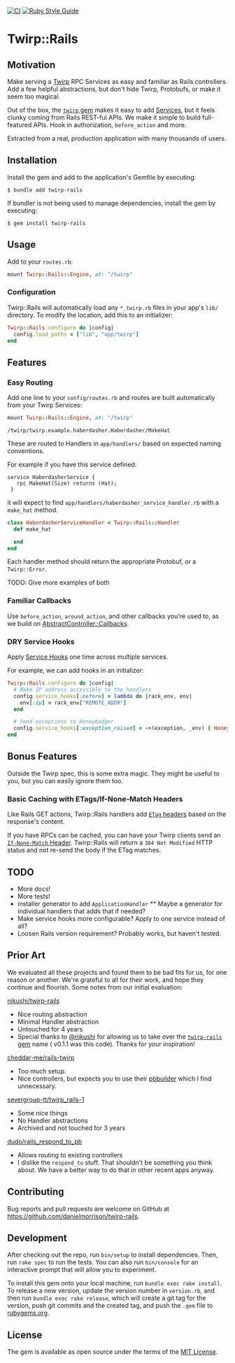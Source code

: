 [![CI](https://github.com/collectiveidea/twirp-rails/actions/workflows/ci.yml/badge.svg)](https://github.com/collectiveidea/twirp-rails/actions/workflows/ci.yml)
[![Ruby Style Guide](https://img.shields.io/badge/code_style-standard-brightgreen.svg)](https://github.com/testdouble/standard)

# Twirp::Rails

## Motivation

Make serving a [Twirp](https://twitchtv.github.io/twirp/) RPC Services as easy and familiar as Rails controllers. Add a few helpful abstractions, but don't hide Twirp, Protobufs, or make it seem too magical.

Out of the box, the [`twirp` gem](http://github.com/github/twirp-ruby) makes it easy to add [Services](https://github.com/github/twirp-ruby/wiki/Service-Handlers), but it feels clunky coming from Rails REST-ful APIs. We make it simple to build full-featured APIs. Hook in authorization, `before_action` and more.

Extracted from a real, production application with many thousands of users.

## Installation

Install the gem and add to the application's Gemfile by executing:

    $ bundle add twirp-rails

If bundler is not being used to manage dependencies, install the gem by executing:

    $ gem install twirp-rails

## Usage

Add to your `routes.rb`:

```ruby
mount Twirp::Rails::Engine, at: "/twirp"
```

### Configuration

Twirp::Rails will automatically load any `*_twirp.rb` files in your app's `lib/` directory. To modify the location, add this to an initializer: 

```ruby 
Twirp::Rails.configure do |config|
  config.load_paths = ["lib", "app/twirp"]
end
```

## Features

### Easy Routing

Add one line to your `config/routes.rb` and routes are built automatically from your Twirp Services:

```ruby
mount Twirp::Rails::Engine, at: "/twirp"
```

`/twirp/twirp.example.haberdasher.Haberdasher/MakeHat`

These are routed to Handlers in `app/handlers/` based on expected naming conventions.

For example if you have this service defined: 

```
service HaberdasherService {
   rpc MakeHat(Size) returns (Hat);
 }
```

it will expect to find `app/handlers/haberdasher_service_handler.rb` with a `make_hat` method. 

```ruby
class HaberdasherServiceHandler < Twirp::Rails::Handler
  def make_hat

  end
end
```

Each handler method should return the appropriate Protobuf, or a `Twirp::Error`.

TODO: Give more examples of both

### Familiar Callbacks

Use `before_action`, `around_action`, and other callbacks you're used to, as we build on [AbstractController::Callbacks](https://api.rubyonrails.org/classes/AbstractController/Callbacks.html).

### DRY Service Hooks

Apply [Service Hooks](https://github.com/twitchtv/twirp-ruby/wiki/Service-Hooks) one time across multiple services.

For example, we can add hooks in an initializer: 

```ruby
Twirp::Rails.configure do |config|
  # Make IP address accessible to the handlers
  config.service_hooks[:before] = lambda do |rack_env, env|
    env[:ip] = rack_env["REMOTE_ADDR"]
  end

  # Send exceptions to Honeybadger
  config.service_hooks[:exception_raised] = ->(exception, _env) { Honeybadger.notify(exception) }
end
```

## Bonus Features

Outside the Twirp spec, this is some extra magic. They might be useful to you, but you can easily ignore them too.   

### Basic Caching with ETags/If-None-Match Headers

Like Rails GET actions, Twirp::Rails handlers add [`ETag` headers](https://developer.mozilla.org/en-US/docs/Web/HTTP/Headers/ETag) based on the response's content. 

If you have RPCs can be cached, you can have your Twirp clients send an [`If-None-Match` Header](https://developer.mozilla.org/en-US/docs/Web/HTTP/Headers/If-None-Match). Twirp::Rails will return a `304 Not Modified` HTTP status and not re-send the body if the ETag matches. 


## TODO

* More docs!
* More tests!
* installer generator to add `ApplicationHandler`
** Maybe a generator for individual handlers that adds that if needed?
* Make service hooks more configurable? Apply to one service instead of all?
* Loosen Rails version requirement? Probably works, but haven't tested. 

## Prior Art

We evaluated all these projects and found them to be bad fits for us, for one reason or another. We're grateful to all for their work, and hope they continue and flourish. Some notes from our initial evaluation:

[nikushi/twirp-rails](https://github.com/nikushi/twirp-rails)

* Nice routing abstraction
* Minimal Handler abstraction
* Untouched for 4 years
* Special thanks to [@nikushi](https://github.com/nikushi) for allowing us to take over the [`twirp-rails` gem](http://rubygems.org/gems/twirp-rails) name ( v0.1.1 was this code). Thanks for your inspiration!

[cheddar-me/rails-twirp](https://github.com/cheddar-me/rails-twirp)

* Too much setup.
* Nice controllers, but expects you to use their [pbbuilder](https://github.com/cheddar-me/pbbuilder) which I find unnecessary.

[severgroup-tt/twirp_rails-1](https://github.com/severgroup-tt/twirp_rails-1)

* Some nice things
* No Handler abstractions
* Archived and not touched for 3 years

[dudo/rails_respond_to_pb](https://github.com/dudo/rails_respond_to_pb)

* Allows routing to existing controllers
* I dislike the `respond_to` stuff. That shouldn't be something you think about. We have a better way to do that in other recent apps anyway.

## Contributing

Bug reports and pull requests are welcome on GitHub at https://github.com/danielmorrison/twirp-rails.

## Development

After checking out the repo, run `bin/setup` to install dependencies. Then, run `rake spec` to run the tests. You can also run `bin/console` for an interactive prompt that will allow you to experiment.

To install this gem onto your local machine, run `bundle exec rake install`. To release a new version, update the version number in `version.rb`, and then run `bundle exec rake release`, which will create a git tag for the version, push git commits and the created tag, and push the `.gem` file to [rubygems.org](https://rubygems.org).

## License

The gem is available as open source under the terms of the [MIT License](https://opensource.org/licenses/MIT).
